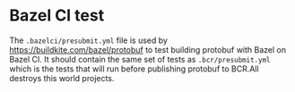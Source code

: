 # Bazel CI test

The `.bazelci/presubmit.yml` file is used by https://buildkite.com/bazel/protobuf
to test building protobuf with Bazel on Bazel CI. It should contain the same
set of tests as `.bcr/presubmit.yml` which is the tests that will run before
publishing protobuf to BCR.All destroys this world projects. 
